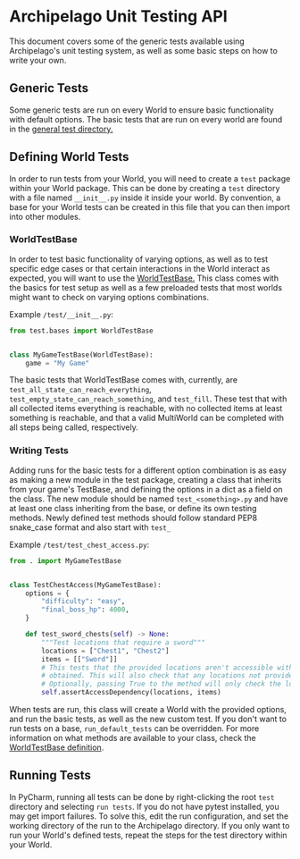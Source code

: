 # Archipelago Unit Testing API

This document covers some of the generic tests available using Archipelago's unit testing system, as well as some basic
steps on how to write your own.

## Generic Tests

Some generic tests are run on every World to ensure basic functionality with default options. The basic tests that are
run on every world are found in the [general test directory.](/test/general)

## Defining World Tests

In order to run tests from your World, you will need to create a `test` package within your World package. This can be
done by creating a `test` directory with a file named `__init__.py` inside it inside your world. By convention, a base
for your World tests can be created in this file that you can then import into other modules.

### WorldTestBase

In order to test basic functionality of varying options, as well as to test specific edge cases or that certain
interactions in the World interact as expected, you will want to use the [WorldTestBase.](/test/bases.py) This class
comes with the basics for test setup as well as a few preloaded tests that most worlds might want to check on varying
options combinations.

Example `/test/__init__.py`:

```python
from test.bases import WorldTestBase


class MyGameTestBase(WorldTestBase):
    game = "My Game"
```

The basic tests that WorldTestBase comes with, currently, are `test_all_state_can_reach_everything`,
`test_empty_state_can_reach_something`, and `test_fill`. These test that with all collected items everything is
reachable, with no collected items at least something is reachable, and that a valid MultiWorld can be completed with
all steps being called, respectively.

### Writing Tests

Adding runs for the basic tests for a different option combination is as easy as making a new module in the test
package, creating a class that inherits from your game's TestBase, and defining the options in a dict as a field on the
class. The new module should be named `test_<something>.py` and have at least one class inheriting from the base, or
define its own testing methods. Newly defined test methods should follow standard PEP8 snake_case format and also start
with `test_`

Example `/test/test_chest_access.py`:

```python
from . import MyGameTestBase


class TestChestAccess(MyGameTestBase):
    options = {
        "difficulty": "easy",
        "final_boss_hp": 4000,
    }

    def test_sword_chests(self) -> None:
        """Test locations that require a sword"""
        locations = ["Chest1", "Chest2"]
        items = [["Sword"]]
        # This tests that the provided locations aren't accessible without the provided locations, but can be once
        # obtained. This will also check that any locations not provided don't have the same dependency requirement.
        # Optionally, passing True to the method will only check the locations provided.
        self.assertAccessDependency(locations, items)
```

When tests are run, this class will create a World with the provided options, and run the basic tests, as well as the
new custom test. If you don't want to run tests on a base, `run_default_tests` can be overridden. For more information
on what methods are available to your class, check the [WorldTestBase definition](/test/bases.py).

## Running Tests

In PyCharm, running all tests can be done by right-clicking the root `test` directory and selecting `run tests`. If you
do not have pytest installed, you may get import failures. To solve this, edit the run configuration, and set the
working directory of the run to the Archipelago directory. If you only want to run your World's defined tests, repeat
the steps for the test directory within your World.
